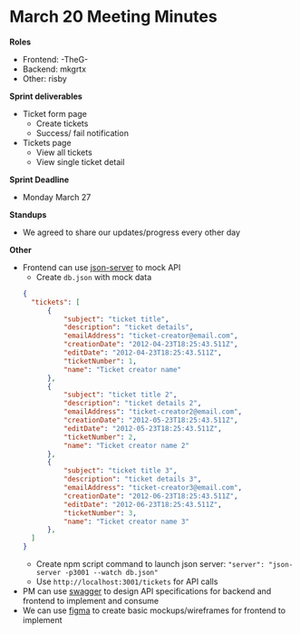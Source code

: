 # March 20 Meeting Minutes

**Roles**
- Frontend: -TheG-
- Backend: mkgrtx
- Other: risby

**Sprint deliverables**
- Ticket form page
  - Create tickets
  - Success/ fail notification
- Tickets page
  - View all tickets
  - View single ticket detail

**Sprint Deadline**
- Monday March 27

**Standups**
- We agreed to share our updates/progress every other day

**Other**
- Frontend can use [json-server](https://www.npmjs.com/package/json-server) to mock API
  - Create `db.json` with mock data
  ```json
  {
    "tickets": [
        {
            "subject": "ticket title",
            "description": "ticket details",
            "emailAddress": "ticket-creator@email.com",
            "creationDate": "2012-04-23T18:25:43.511Z",
            "editDate": "2012-04-23T18:25:43.511Z",
            "ticketNumber": 1,
            "name": "Ticket creator name"
        },
        {
            "subject": "ticket title 2",
            "description": "ticket details 2",
            "emailAddress": "ticket-creator2@email.com",
            "creationDate": "2012-05-23T18:25:43.511Z",
            "editDate": "2012-05-23T18:25:43.511Z",
            "ticketNumber": 2,
            "name": "Ticket creator name 2"
        },
        {
            "subject": "ticket title 3",
            "description": "ticket details 3",
            "emailAddress": "ticket-creator3@email.com",
            "creationDate": "2012-06-23T18:25:43.511Z",
            "editDate": "2012-06-23T18:25:43.511Z",
            "ticketNumber": 3,
            "name": "Ticket creator name 3"
        },
    ]
  }
  ```
  - Create npm script command to launch json server: `"server": "json-server -p3001 --watch db.json"`
  - Use `http://localhost:3001/tickets` for API calls
- PM can  use [swagger](https://editor.swagger.io/) to design API specifications for backend and frontend to implement and consume
- We can use [figma](https://www.figma.com/) to create basic mockups/wireframes for frontend to implement

